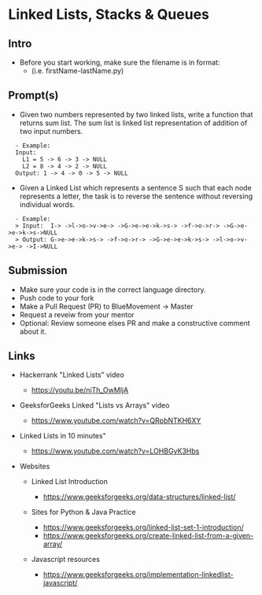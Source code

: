 # Linked Lists, Stacks & Queues

## Intro

- Before you start working, make sure the filename is in format:
  - (i.e. firstName-lastName.py)

## Prompt(s)
- Given two numbers represented by two linked lists, write a function that returns sum list. The sum list is linked list representation of addition of two input numbers.
```
  - Example: 
  Input:
    L1 = 5 -> 6 -> 3 -> NULL
    L2 = 8 -> 4 -> 2 -> NULL
  Output: 1 -> 4 -> 0 -> 5 -> NULL
  ```
- Given a Linked List which represents a sentence S such that each node represents a letter, the task is to reverse the sentence without reversing individual words.
```
  - Example: 
  > Input:  I-> ->l->o->v->e-> ->G->e->e->k->s-> ->f->o->r-> ->G->e->e->k->s->NULL
  > Output: G->e->e->k->s-> ->f->o->r-> ->G->e->e->k->s-> ->l->o->v->e-> ->I->NULL
```
## Submission

- Make sure your code is in the correct language directory.
- Push code to your fork
- Make a Pull Request (PR) to BlueMovement -> Master
- Request a reveiw from your mentor
- Optional: Review someone elses PR and make a constructive comment about it.

## Links

- Hackerrank "Linked Lists" video
  - https://youtu.be/njTh_OwMljA
- GeeksforGeeks Linked "Lists vs Arrays" video
  - https://www.youtube.com/watch?v=QRpbNTKH6XY
- Linked Lists in 10 minutes"

  - https://www.youtube.com/watch?v=LOHBGyK3Hbs

- Websites

  - Linked List Introduction

    - https://www.geeksforgeeks.org/data-structures/linked-list/

  - Sites for Python & Java Practice

    - https://www.geeksforgeeks.org/linked-list-set-1-introduction/
    - https://www.geeksforgeeks.org/create-linked-list-from-a-given-array/

  - Javascript resources
    - https://www.geeksforgeeks.org/implementation-linkedlist-javascript/
